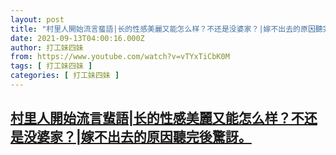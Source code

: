 ```yaml
---
layout: post
title: "村里人開始流言蜚語|长的性感美麗又能怎么样？不还是没婆家？|嫁不出去的原因聽完後驚訝。"
date: 2021-09-13T04:00:16.000Z
author: 打工妹四妹
from: https://www.youtube.com/watch?v=vTYxTiCbK0M
tags: [ 打工妹四妹 ]
categories: [ 打工妹四妹 ]
---
```

<!--1631505616000-->
[村里人開始流言蜚語|长的性感美麗又能怎么样？不还是没婆家？|嫁不出去的原因聽完後驚訝。](https://www.youtube.com/watch?v=vTYxTiCbK0M)
------

<div>

</div>
